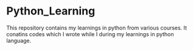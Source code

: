 # Python_Learning
This repository contains my learnings in python from various courses.
It conatins codes which I wrote while I during my learnings in python language.
